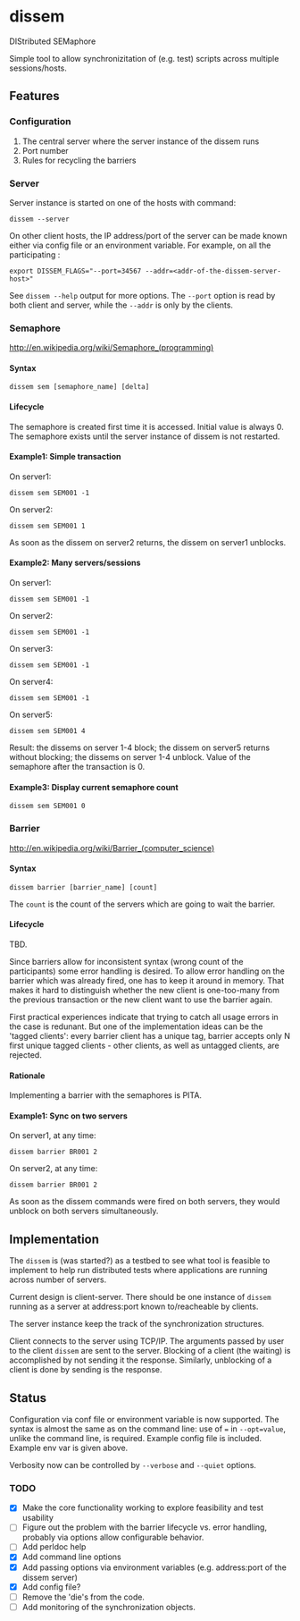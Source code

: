 dissem
======

DIStributed SEMaphore

Simple tool to allow synchronizitation of (e.g. test) scripts across multiple sessions/hosts.

Features
----------------

### Configuration
1. The central server where the server instance of the dissem runs
2. Port number
3. Rules for recycling the barriers

### Server

Server instance is started on one of the hosts with command:

    dissem --server

On other client hosts, the IP address/port of the server can be made known either via config file or an environment variable. For example, on all the participating :

    export DISSEM_FLAGS="--port=34567 --addr=<addr-of-the-dissem-server-host>"

See `dissem --help` output for more options. The `--port` option is read by both client and server, while the `--addr` is only by the clients.

### Semaphore

http://en.wikipedia.org/wiki/Semaphore_(programming)

#### Syntax

    dissem sem [semaphore_name] [delta]

#### Lifecycle
The semaphore is created first time it is accessed. Initial value is always 0. The semaphore exists until the server instance of dissem is not restarted.

#### Example1: Simple transaction
On server1:

    dissem sem SEM001 -1
 
On server2:

    dissem sem SEM001 1
 
As soon as the dissem on server2 returns, the dissem on server1 unblocks.

#### Example2: Many servers/sessions
On server1:

    dissem sem SEM001 -1
 
On server2:

    dissem sem SEM001 -1
 
On server3:

    dissem sem SEM001 -1
 
On server4:

    dissem sem SEM001 -1

On server5:

    dissem sem SEM001 4
 
Result: the dissems on server 1-4 block; the dissem on server5 returns without blocking; the dissems on server 1-4 unblock. Value of the semaphore after the transaction is 0.

#### Example3: Display current semaphore count

    dissem sem SEM001 0

### Barrier

http://en.wikipedia.org/wiki/Barrier_(computer_science)

#### Syntax

    dissem barrier [barrier_name] [count]

The `count` is the count of the servers which are going to wait the barrier.
    
#### Lifecycle

TBD.

Since barriers allow for inconsistent syntax (wrong count of the participants) some error handling is desired. To allow error handling on the barrier which was already fired, one has to keep it around in memory. That makes it hard to distinguish whether the new client is one-too-many from the previous transaction or the new client want to use the barrier again.

First practical experiences indicate that trying to catch all usage errors in the case is redunant. But one of the implementation ideas can be the 'tagged clients': every barrier client has a unique tag, barrier accepts only N first unique tagged clients - other clients, as well as untagged clients, are rejected.

#### Rationale

Implementing a barrier with the semaphores is PITA.

#### Example1: Sync on two servers
On server1, at any time:

    dissem barrier BR001 2
    
On server2, at any time:

    dissem barrier BR001 2

As soon as the dissem commands were fired on both servers, they would unblock on both servers simultaneously.

Implementation
--------------

The `dissem` is (was started?) as a testbed to see what tool is feasible to implement to help run distributed tests where applications are running across number of servers.

Current design is client-server. There should be one instance of `dissem` running as a server at address:port known to/reacheable by clients.

The server instance keep the track of the synchronization structures.

Client connects to the server using TCP/IP. The arguments passed by user to the client `dissem` are sent to the server. Blocking of a client (the waiting) is accomplished by not sending it the response. Similarly, unblocking of a client is done by sending is the response.

Status
------

Configuration via conf file or environment variable is now supported. The syntax is almost the same as on the command line: use of `=` in `--opt=value`, unlike the command line, is required. Example config file is included. Example env var is given above.

Verbosity now can be controlled by `--verbose` and `--quiet` options.


### TODO
- [x] Make the core functionality working to explore feasibility and test usability
- [ ] Figure out the problem with the barrier lifecycle vs. error handling, probably via options allow configurable behavior.
- [ ] Add perldoc help
- [x] Add command line options
- [x] Add passing options via environment variables (e.g. address:port of the dissem server)
- [x] Add config file?
- [ ] Remove the 'die's from the code.
- [ ] Add monitoring of the synchronization objects.

